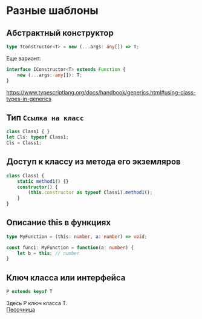 Разные шаблоны
==============

Абстрактный конструктор
-----------------------

```typescript
type TConstructor<T> = new (...args: any[]) => T;
```

Еще вариант:

```typescript
interface IConstructor<T> extends Function {
	new (...args: any[]): T;
}
```

https://www.typescriptlang.org/docs/handbook/generics.html#using-class-types-in-generics

Тип `Ссылка на класс`
---------------------

```typescript
class Class1 { }
let Cls: typeof Class1;
Cls = Class1;
```

Доступ к классу из метода его экземляров
----------------------------------------

```typescript
class Class1 {
    static method1() {}
    constructor() {
        (this.constructor as typeof Class1).method1();
    }
}
```

Описание this в функциях
------------------------

```typescript
type MyFunction = (this: number, a: number) => void;

const func1: MyFunction = function(a: number) {
    let b = this; // number
}
```

Ключ класса или интерфейса
----------------------------

```typescript
P extends keyof T
```

Здесь P ключ класса T.  
[Песочница][extends-keyof]


[extends-keyof]: https://www.typescriptlang.org/play/index.html?ssl=13&ssc=19&pln=13&pc=36#code/C4TwDgpgBAysCuATCA7YUC8UDeAoKUKAhgLYQBcUAzsAE4CWKA5gNz5RFMWHwkBGEWmwIALIlRgBjIrUp8A9vIA2EIijYBfNrknyUNagmRoqlOElTAA2gF1MUK+2yFS3AEQAJGbRBuANBxclACMAOwBYhLSslB08NAafk4uZJRuAEp6-oHcYRHiUjKUAGZESlQJSQTOxKlQnoIk9HoQ2Zy5AGz5UUVQpeUJuDbaxfAoksDNKFBcwABCIAA8ACoBAApQEAAewKiIVFAA1hAg8sVQywB8ABQk8shKlMu2AWC08mCUawEAbmXxTysaxsAEonlAAD48JRKHDsAi0CAIWjTO4PAB0xXoSl2tGu9F2JEwlygBIgJCsbw+dgwtKgfyU8RBVgADHYIVCUPAYbgNLgdHoDIiqNz0FhZgtrjQLCYAm52tk3GE3CDcAB6NVQACitHeMQAgrQmLxLFAzrFwNAAORK0JuK2kg4oeTocRUehMYh8FSxeRQMAyVy4s3nUCQKBWrn8QRW9H8gX6V3O4AiQTpCAinH2CUgKVGSxUOWRQq0RVxVqqjXa3XyA1Gk1oEMW8M28v2x2EF0cKjuz1Eb3QYB+gO0IOCJth60KZSqFCx+O6RNQEBI-XJ1O0dOZsUzJGS6XGYCF+q1Vpyry63yVzWABBAoIAhEEAwiD3qCPwBsIIBWECggCYQQCCIIBFECgQB+EEAARBAAYQb9AA4QQBuEEAGRBAF4QQA+ECAA





